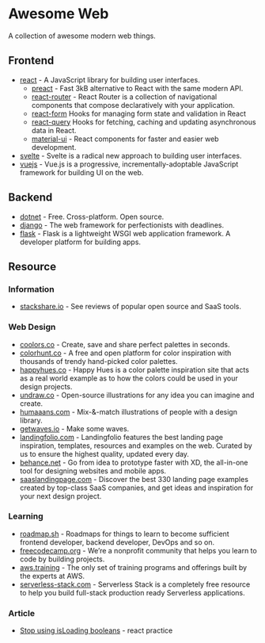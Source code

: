 
# Awesome Web
A collection of awesome modern web things.
## Frontend
* [react](https://reactjs.org/) - A JavaScript library for building user interfaces.
    * [preact](https://preactjs.com/) - Fast 3kB alternative to React with the same modern API.
    * [react-router](https://reacttraining.com/react-router/web/guides/quick-start) - React Router is a collection of navigational components that compose declaratively with your application.
    * [react-form](https://github.com/tannerlinsley/react-form) Hooks for managing form state and validation in React
    * [react-query](https://github.com/tannerlinsley/react-query) Hooks for fetching, caching and updating asynchronous data in React.
    * [material-ui](https://material-ui.com/) - React components for faster and easier web development.
* [svelte](https://svelte.dev/) - Svelte is a radical new approach to building user interfaces.
* [vuejs](https://vuejs.org/) - Vue.js is a progressive, incrementally-adoptable JavaScript framework for building UI on the web.
## Backend
* [dotnet](https://dotnet.microsoft.com/) - Free. Cross-platform. Open source.
* [django](https://www.djangoproject.com/) - The web framework for perfectionists with deadlines.
* [flask](https://flask.palletsprojects.com/en/master/) - Flask is a lightweight WSGI web application framework.
A developer platform for building apps.
## Resource
### Information
* [stackshare.io](https://stackshare.io) - See reviews of popular open source and SaaS tools.
### Web Design
* [coolors.co](https://coolors.co/) - Create, save and share perfect palettes in seconds.
* [colorhunt.co](https://colorhunt.co/) - A free and open platform for color inspiration with thousands of trendy hand-picked color palettes.
* [happyhues.co](https://www.happyhues.co/) - Happy Hues is a color palette inspiration site that acts as a real world example as to how the colors could be used in your design projects.
* [undraw.co](https://undraw.co/) - Open-source illustrations for any idea you can imagine and create.
* [humaaans.com](https://www.humaaans.com/) - Mix-&-match illustrations of people with a design library.
* [getwaves.io](https://getwaves.io/) - Make some waves.
* [landingfolio.com](https://www.landingfolio.com/) - Landingfolio features the best landing page inspiration, templates, resources and examples on the web. Curated by us to ensure the highest quality, updated every day.
* [behance.net](https://www.behance.net/galleries/xd) - Go from idea to prototype faster with XD, the all-in-one tool for designing websites and mobile apps.
* [saaslandingpage.com](https://saaslandingpage.com/) - Discover the best 330 landing page examples created by top-class SaaS companies, and get ideas and inspiration for your next design project.
### Learning
* [roadmap.sh](https://roadmap.sh/roadmaps) - Roadmaps for things to learn to become sufficient frontend developer, backend developer, DevOps and so on.
* [freecodecamp.org](https://www.freecodecamp.org/) - We’re a nonprofit community that helps you learn to code by building projects.
* [aws.training](https://www.aws.training/) - The only set of training programs and offerings built by the experts at AWS.
* [serverless-stack.com](https://serverless-stack.com/) - Serverless Stack is a completely free resource to help you build full-stack production ready Serverless applications.
### Article
* [Stop using isLoading booleans](https://kentcdodds.com/blog/stop-using-isloading-booleans) - react practice
